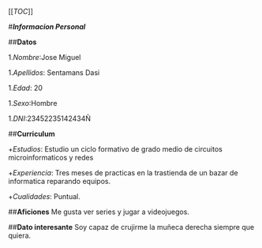 [[_TOC_]]

#***Informacion Personal***

##**Datos**

1.*Nombre*:Jose Miguel

1.*Apellidos*: Sentamans Dasi

1.*Edad*: 20

1.*Sexo*:Hombre

1.*DNI*:23452235142434Ñ

##**Curriculum**

+*Estudios*:
Estudio un ciclo formativo de grado medio de circuitos microinformaticos y redes

+*Experiencia*:
Tres meses de practicas en la trastienda de un bazar de informatica reparando equipos.

+*Cualidades*:
Puntual.

##**Aficiones**
Me gusta ver series y jugar a videojuegos.

##**Dato interesante**
Soy capaz de crujirme la muñeca derecha siempre que quiera.
